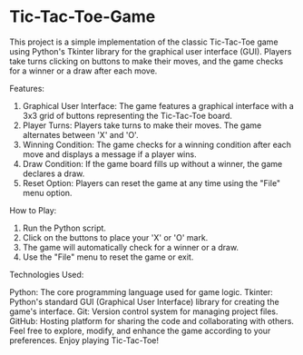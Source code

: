 # Tic-Tac-Toe-Game
This project is a simple implementation of the classic Tic-Tac-Toe game using Python's Tkinter library for the graphical user interface (GUI). Players take turns clicking on buttons to make their moves, and the game checks for a winner or a draw after each move.

Features:
1) Graphical User Interface: The game features a graphical interface with a 3x3 grid of buttons representing the Tic-Tac-Toe board.
2) Player Turns: Players take turns to make their moves. The game alternates between 'X' and 'O'.
3) Winning Condition: The game checks for a winning condition after each move and displays a message if a player wins.
4) Draw Condition: If the game board fills up without a winner, the game declares a draw.
5) Reset Option: Players can reset the game at any time using the "File" menu option.

How to Play:
1) Run the Python script.
2) Click on the buttons to place your 'X' or 'O' mark.
3) The game will automatically check for a winner or a draw.
4) Use the "File" menu to reset the game or exit.

Technologies Used:

Python: The core programming language used for game logic.
Tkinter: Python's standard GUI (Graphical User Interface) library for creating the game's interface.
Git: Version control system for managing project files.
GitHub: Hosting platform for sharing the code and collaborating with others.
Feel free to explore, modify, and enhance the game according to your preferences. Enjoy playing Tic-Tac-Toe!

